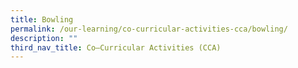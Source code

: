 ```yaml
---
title: Bowling
permalink: /our-learning/co-curricular-activities-cca/bowling/
description: ""
third_nav_title: Co–Curricular Activities (CCA)
---
```

